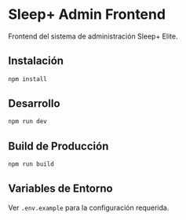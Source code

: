 # Sleep+ Admin Frontend

Frontend del sistema de administración Sleep+ Elite.

## Instalación

```bash
npm install
```

## Desarrollo

```bash
npm run dev
```

## Build de Producción

```bash
npm run build
```

## Variables de Entorno

Ver `.env.example` para la configuración requerida.
